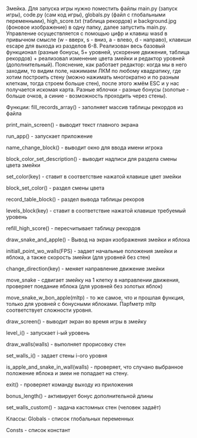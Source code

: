 Змейка. Для запуска игры нужно поместить файлы main.py (запуск игры), code.py (сам код игры), globals.py (файл с глобальными переменными), high_score.txt (таблица рекордов) и background.jpg (фоновое изображение) в одну папку, далее запустить main.py. Управление осуществляется с помощью цифр и клавиш wasd в привычном смысле (w - вверх, s - вниз, a - влево, d - направо), клавиши escape для выхода из разделов 6-8. Реализован весь базовый функционал (разные бонусы, 5+ уровней, ускорение движения, таблица рекордов) + реализовал изменение цвета змейки и редактор уровней (дополнительный). Пояснение, как работает редактор: когда мы в него заходим, то видим поле, нажимаем ЛКМ по любому квадратику, где хотим построить стену (можно нажимать многократно и по разным клеткам, тогда строем больше стен), после этого жмём ESC и у нас получается искомая карта. Разные яблочки - разные бонусы (золотые - больше очков, а синие - возможность проходить через стены).

Функции: fill_records_array() - заполняет массив таблицы рекордов из файла

print_main_screen() - выводит текст главного экрана

run_app() - запускает приложение

name_change_block() - выводит окно для ввода имени игрока

block_color_set_description() - выводит надписи для раздела смены цвета змейки

set_color(key) - ставит в соответствие нажатой клавише цвет змейки

block_set_color() - раздел смены цвета

record_table_block() - раздел вывода таблицы рекоров

levels_block(key) - ставит в соответствие нажатой клавише требуемый уровень

refill_high_score() - пересчитывает таблицу рекордов

draw_snake_and_apple() - Вывод на экран изображения змейки и яблока

initiall_point_wo_walls(FPS) - задает начальные положения змейки и яблока, а также скорость змейки (для уровней без стен)

change_direction(key) - меняет направление движение змейки

move_snake - сдвигает змейку на 1 клетку в направлении движения, проверяет поедание яблока (для уровней без золотых яблок)

move_snake_w_bon_apple(mltp) - то же самое, что и прошлая функция, только для уровней с бонусными яблоками. Парfметр mltp соответствует сложности уровня.

draw_screen() - выводит экран во время игры в змейку

level_i() - запускает i-ый уровень

draw_walls(walls) - выполняет прорисовку стен

set_walls_i() - задает стены i-ого уровня

is_apple_and_snake_in_wall(walls) - проверяет, что случано выбранное положение яблока и змеи не попадает на стену.

exit() - проверяет команду выходу из приложения

bonus_length() - активирует бонус дополнительной длины

set_walls_custom() - задача кастомных стен (человек задаёт)

Классы: Globals - список глобальных переменных

Consts - список констант
